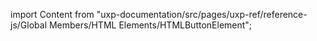 
import Content from "uxp-documentation/src/pages/uxp-ref/reference-js/Global Members/HTML Elements/HTMLButtonElement";

<Content query="product=photoshop"/>
